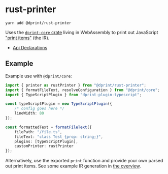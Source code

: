 # rust-printer

```
yarn add @dprint/rust-printer
```

Uses the [`dprint-core` crate](../rust-core) living in WebAssembly to print out JavaScript ["print items"](https://github.com/dsherret/dprint/blob/master/docs/overview.md) (the IR).

* [Api Declarations](lib/dprint-rust-printer.d.ts)

## Example

Example use with `@dprint/core`:

```ts
import { printer as rustPrinter } from "@dprint/rust-printer";
import { formatFileText, resolveConfiguration } from "@dprint/core";
import { TypeScriptPlugin } from "dprint-plugin-typescript";

const typeScriptPlugin = new TypeScriptPlugin({
    /* config goes here */
    lineWidth: 80
});

const formattedText = formatFileText({
    filePath: "/file.ts",
    fileText: "class Test {prop: string;}",
    plugins: [typeScriptPlugin],
    customPrinter: rustPrinter
});
```

Alternatively, use the exported `print` function and provide your own parsed out print items. See some example IR generation in [the overview](../../docs/overview.md#example-ir-generation).